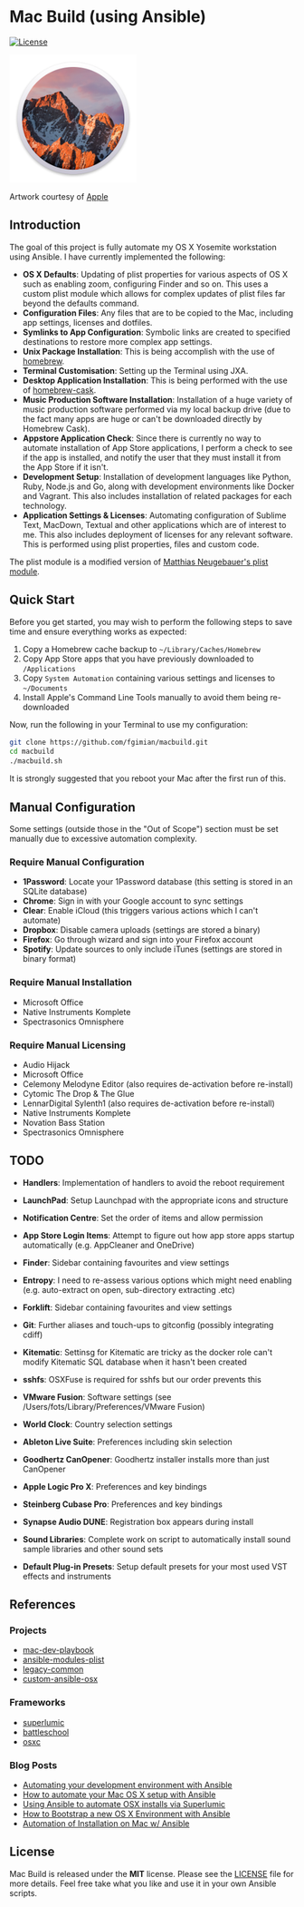 # Mac Build (using Ansible)

[![License](https://img.shields.io/badge/license-MIT-blue.svg)](https://github.com/fgimian/campies/blob/master/LICENSE)

![Mac Build Logo](images/macbuild-logo.png)

Artwork courtesy of [Apple](http://www.apple.com/)

## Introduction

The goal of this project is fully automate my OS X Yosemite workstation using
Ansible.  I have currently implemented the following:

* **OS X Defaults**: Updating of plist properties for various aspects of OS X
  such as enabling zoom, configuring Finder and so on.  This uses a custom
  plist module which allows for complex updates of plist files far beyond
  the defaults command.
* **Configuration Files**: Any files that are to be copied to the Mac,
  including app settings, licenses and dotfiles.
* **Symlinks to App Configuration**: Symbolic links are created to specified
  destinations to restore more complex app settings.
* **Unix Package Installation**: This is being accomplish with the use of
  [homebrew](https://github.com/Homebrew/homebrew).
* **Terminal Customisation**: Setting up the Terminal using JXA.
* **Desktop Application Installation**: This is being performed with the use
  of [homebrew-cask](https://github.com/caskroom/homebrew-cask).
* **Music Production Software Installation**: Installation of a huge variety of
  music production software performed via my local backup drive (due to the
  fact many apps are huge or can't be downloaded directly by Homebrew Cask).
* **Appstore Application Check**: Since there is currently no way to automate
  installation of App Store applications, I perform a check to see if the app
  is installed, and notify the user that they must install it from the App
  Store if it isn't.
* **Development Setup**: Installation of development languages like Python,
  Ruby, Node.js and Go, along with development environments like Docker and
  Vagrant.  This also includes installation of related packages for each
  technology.
* **Application Settings & Licenses**: Automating configuration of Sublime 
  Text, MacDown, Textual and other applications which are of interest to me.
  This also includes deployment of licenses for any relevant software.
  This is performed using plist properties, files and custom code.

The plist module is a modified version of
[Matthias Neugebauer's plist module](https://github.com/mtneug/ansible-modules-plist).

## Quick Start

Before you get started, you may wish to perform the following steps to save
time and ensure everything works as expected:

1. Copy a Homebrew cache backup to `~/Library/Caches/Homebrew`
2. Copy App Store apps that you have previously downloaded to `/Applications`
3. Copy `System Automation` containing various settings and licenses to `~/Documents`
4. Install Apple's Command Line Tools manually to avoid them being re-downloaded

Now, run the following in your Terminal to use my configuration:

```bash
git clone https://github.com/fgimian/macbuild.git
cd macbuild
./macbuild.sh
```

It is strongly suggested that you reboot your Mac after the first run
of this.

## Manual Configuration

Some settings (outside those in the "Out of Scope") section must be set
manually due to excessive automation complexity.

### Require Manual Configuration

* **1Password**: Locate your 1Password database (this setting is stored in an
  SQLite database)
* **Chrome**: Sign in with your Google account to sync settings
* **Clear**: Enable iCloud (this triggers various actions which I can't
  automate)
* **Dropbox**: Disable camera uploads (settings are stored a binary)
* **Firefox**: Go through wizard and sign into your Firefox account
* **Spotify**: Update sources to only include iTunes (settings are stored
  in binary format)

### Require Manual Installation

* Microsoft Office
* Native Instruments Komplete
* Spectrasonics Omnisphere

### Require Manual Licensing

* Audio Hijack
* Microsoft Office
* Celemony Melodyne Editor (also requires de-activation before re-install)
* Cytomic The Drop & The Glue
* LennarDigital Sylenth1 (also requires de-activation before re-install)
* Native Instruments Komplete
* Novation Bass Station
* Spectrasonics Omnisphere

## TODO

* **Handlers**: Implementation of handlers to avoid the reboot requirement
* **LaunchPad**: Setup Launchpad with the appropriate icons and structure
* **Notification Centre**: Set the order of items and allow permission
* **App Store Login Items**: Attempt to figure out how app store apps startup automatically (e.g. AppCleaner and OneDrive)
* **Finder**: Sidebar containing favourites and view settings

* **Entropy**: I need to re-assess various options which might need enabling (e.g. auto-extract on open, sub-directory extracting .etc)
* **Forklift**: Sidebar containing favourites and view settings
* **Git**: Further aliases and touch-ups to gitconfig (possibly integrating cdiff)
* **Kitematic**: Settinsg for Kitematic are tricky as the docker role can't modify Kitematic SQL database when it hasn't been created
* **sshfs**: OSXFuse is required for sshfs but our order prevents this
* **VMware Fusion**: Software settings (see /Users/fots/Library/Preferences/VMware Fusion)
* **World Clock**: Country selection settings

* **Ableton Live Suite**: Preferences including skin selection
* **Goodhertz CanOpener**: Goodhertz installer installs more than just CanOpener
* **Apple Logic Pro X**: Preferences and key bindings
* **Steinberg Cubase Pro**: Preferences and key bindings
* **Synapse Audio DUNE**: Registration box appears during install
* **Sound Libraries**: Complete work on script to automatically install sound sample libraries and other sound sets
* **Default Plug-in Presets**: Setup default presets for your most used VST effects and instruments

## References

### Projects

* [mac-dev-playbook](https://github.com/geerlingguy/mac-dev-playbook)
* [ansible-modules-plist](https://github.com/mtneug/ansible-modules-plist)
* [legacy-common](https://github.com/osxc/legacy-common)
* [custom-ansible-osx](https://github.com/mtneug/custom-ansible-osx)

### Frameworks

* [superlumic](https://github.com/superlumic/superlumic)
* [battleschool](https://github.com/spencergibb/battleschool)
* [osxc](http://osxc.github.io/)

### Blog Posts

* [Automating your development environment with Ansible](http://www.nickhammond.com/automating-development-environment-ansible/)
* [How to automate your Mac OS X setup with Ansible](https://blog.vandenbrand.org/2016/01/04/how-to-automate-your-mac-os-x-setup-with-ansible/)
* [Using Ansible to automate OSX installs via Superlumic](http://vanderveer.be/2015/09/27/using-ansible-to-automate-osx-installs-via-superlumic.html)
* [How to Bootstrap a new OS X Environment with Ansible](http://flounderedge.com/bootstrap-new-os-x-environment-ansible/)
* [Automation of Installation on Mac w/ Ansible](https://medium.com/@hackyGQ/automation-of-installation-on-mac-w-ansible-21354cce0d7b#.j7rujxwgc)

## License

Mac Build is released under the **MIT** license. Please see the
[LICENSE](https://github.com/fgimian/macbuild/blob/master/LICENSE) file for
more details.  Feel free take what you like and use it in your own Ansible
scripts.

